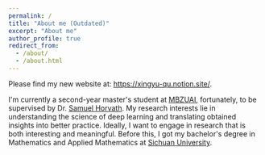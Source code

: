 ```yaml
---
permalink: /
title: "About me (Outdated)"
excerpt: "About me"
author_profile: true
redirect_from: 
  - /about/
  - /about.html
---
```


Please find my new website at: https://xingyu-qu.notion.site/.

I'm currently a second-year master's student at [MBZUAI](https://mbzuai.ac.ae/), fortunately, to be supervised by Dr. [Samuel Horvath](https://sites.google.com/view/samuelhorvath). My research interests lie in understanding the science of deep learning and translating obtained insights into better practice. Ideally, I want to engage in research that is both interesting and meaningful. Before this, I got my bachelor's degree in Mathematics and Applied Mathematics at [Sichuan University](https://en.scu.edu.cn/).
